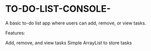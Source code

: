# TO-DO-LIST-CONSOLE-

A basic to-do list app where users can add, remove, or view tasks.

Features:

Add, remove, and view tasks
Simple ArrayList to store tasks
